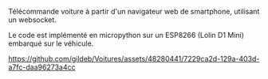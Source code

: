 Télécommande voiture à partir d'un navigateur web de smartphone, utilisant un websocket.

Le code est implémenté en micropython sur un ESP8266 (Lolin D1 Mini) embarqué sur le véhicule.

https://github.com/gildeb/Voitures/assets/48280441/7229ca2d-129a-403d-a7fc-daa96273a4cc

